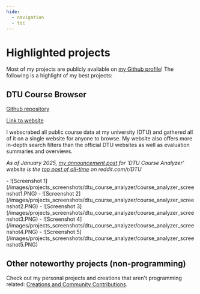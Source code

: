 ```yaml
---
hide:
  - navigation
  - toc
---
```


# Highlighted projects

Most of my projects are publicly available on [my Github profile](https://github.com/JonatanRasmussen)! The following is a highlight of my best projects:

## DTU Course Browser

[Github repository](https://github.com/JonatanRasmussen/dtu-course-browser)

[Link to website](https://dtucourseanalyzer.pythonanywhere.com/)

I webscrabed all public course data at my university (DTU) and gathered all of it on a single website for anyone to browse. My website also offers more in-depth search filters than the official DTU websites as well as evaluation summaries and overviews.

*As of January 2025, [my announcement post](https://www.reddit.com/r/DTU/comments/1eb9rgv/im_launching_my_dtu_course_analyzer_website_a/) for 'DTU Course Analyzer' website is the [top post of all-time](https://www.reddit.com/r/DTU/top/?sort=top&t=all) on reddit.com/r/DTU*

<div class="grid cards" markdown>
- ![Screenshot 1](/images/projects_screenshots/dtu_course_analyzer/course_analyzer_screenshot1.PNG)
- ![Screenshot 2](/images/projects_screenshots/dtu_course_analyzer/course_analyzer_screenshot2.PNG)
- ![Screenshot 3](/images/projects_screenshots/dtu_course_analyzer/course_analyzer_screenshot3.PNG)
- ![Screenshot 4](/images/projects_screenshots/dtu_course_analyzer/course_analyzer_screenshot4.PNG)
- ![Screenshot 5](/images/projects_screenshots/dtu_course_analyzer/course_analyzer_screenshot5.PNG)
</div>

## Other noteworthy projects (non-programming)

Check out my personal projects and creations that aren't programming related: [Creations and Community Contributions](projects_other.md).
